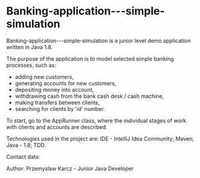 # Banking-application---simple-simulation

Banking-application---simple-simulation is a junior level demo application written in Java 1.8.

The purpose of the application is to model selected simple banking processes, such as:
- adding new customers,
- generating accounts for new customers,
- depositing money into account,
- withdrawing cash from the bank cash desk / cash machine,
- making transfers between clients,
- searching for clients by 'id' number.

To start, go to the AppRunner class, where the individual 
stages of work with clients and accounts are described.

Technologies used in the project are: IDE - IntelliJ Idea Community; Maven; Java - 1.8; TDD.

Contact data:

Author: Przemyslaw Karcz - Junior Java Developer